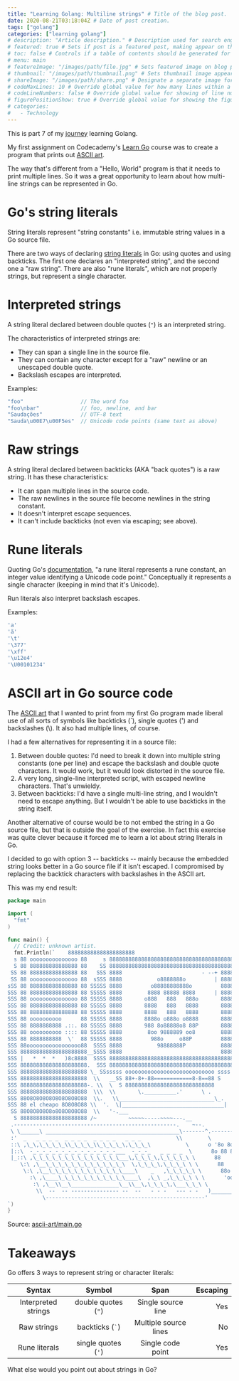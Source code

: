 ```yaml
---
title: "Learning Golang: Multiline strings" # Title of the blog post.
date: 2020-08-21T03:18:04Z # Date of post creation.
tags: ["golang"]
categories: ["learning golang"]
# description: "Article description." # Description used for search engine.
# featured: true # Sets if post is a featured post, making appear on the home page side bar.
# toc: false # Controls if a table of contents should be generated for first-level links automatically.
# menu: main
# featureImage: "/images/path/file.jpg" # Sets featured image on blog post.
# thumbnail: "/images/path/thumbnail.png" # Sets thumbnail image appearing inside card on homepage.
# shareImage: "/images/path/share.png" # Designate a separate image for social media sharing.
# codeMaxLines: 10 # Override global value for how many lines within a code block before auto-collapsing.
# codeLineNumbers: false # Override global value for showing of line numbers within code block.
# figurePositionShow: true # Override global value for showing the figure label.
# categories:
#   - Technology
---
```


This is part 7 of my [journey](/categories/learning-golang/) learning Golang.

My first assignment on Codecademy's [Learn Go](https://www.codecademy.com/learn/learn-go) course was to create a program
that prints out [ASCII art](https://www.asciiart.eu/computers/computers).

The way that's different from a "Hello, World" program is that it needs to print multiple lines. So it was a great
opportunity to learn about how multi-line strings can be represented in Go.

# Go's string literals

String literals represent "string constants" i.e. immutable string values in a Go source file.

There are two ways of declaring [string literals](https://golang.org/ref/spec#String_literals) in Go: using quotes and using backticks. The first one declares an "interpreted string", and the second one a "raw string". There are also "rune literals", which are not properly strings, but represent a single character.

# Interpreted strings

A string literal declared between double quotes (`"`) is an interpreted string.

The characteristics of interpreted strings are:
- They can span a single line in the source file.
- They can contain any character except for a "raw" newline or an unescaped double quote.
- Backslash escapes are interpreted.

Examples:

```go
"foo"                  // The word foo
"foo\nbar"             // foo, newline, and bar
"Saudações"            // UTF-8 text
"Sauda\u00E7\u00F5es"  // Unicode code points (same text as above)
```

# Raw strings

A string literal declared between backticks (AKA "back quotes") is a raw string. It has these characteristics:

- It can span multiple lines in the source code.
- The raw newlines in the source file become newlines in the string constant.
- It doesn't interpret escape sequences.
- It can't include backticks (not even via escaping; see above).

# Rune literals

Quoting Go's [documentation](https://golang.org/ref/spec#Rune_literals), "a rune literal represents a rune constant, an integer value identifying a Unicode code
point." Conceptually it represents a single character (keeping in mind that it's Unicode).

Run literals also interpret backslash escapes.

Examples:

```go
'a'
'ã'
'\t'
'\377'
'\xff'
'\u12e4'
'\U00101234'
```

# ASCII art in Go source code

The [ASCII art](http://www.ascii-fr.com/-Computers-.html) that I wanted to print from my first Go program made liberal use of all sorts of symbols like backticks
(\`), single quotes (') and backslashes (\\). It also had multiple lines, of course.

I had a few alternatives for representing it in a source file:

1. Between double quotes: I'd need to break it down into multiple string constants (one per line) and escape the
   backslash and double quote characters. It would work, but it would look distorted in the source file.
2. A very long, single-line interpreted script, with escaped newline characters. That's unwieldy.
3. Between backticks: I'd have a single multi-line string, and I wouldn't need to escape anything. But I wouldn't be
   able to use backticks in the string itself.

Another alternative of course would be to not embed the string in a Go source file, but that is outside the goal of the exercise.
In fact this exercise was quite clever because it forced me to learn a lot about string literals in Go.

I decided to go with option 3 -- backticks -- mainly because the embedded string looks better in a Go source file if it
isn't escaped. I compromised by replacing the backtick characters with backslashes in the ASCII art.

This was my end result:

```go
package main

import (
  "fmt"
)

func main() {
  // Credit: unknown artist.
  fmt.Println(`    888888888888888888888
  s 88 ooooooooooooooo 88     s 888888888888888888888888888888888888888
  S 88 888888888888888 88    SS 888888888888888888888888888888888888888
 SS 88 888888888888888 88   SSS 8888                         - --+ 8888
 SS 88 ooooooooooooooo 88  sSSS 8888           o8888888o         | 8888
sSS 88 888888888888888 88 SSSSS 8888         o88888888888o         8888
SSS 88 888888888888888 88 SSSSS 8888        8888 88888 8888      | 8888
SSS 88 ooooooooooooooo 88 SSSSS 8888       o888   888   888o       8888
SSS 88 888888888888888 88 SSSSS 8888       8888   888   8888       8888
SSS 88 888888888888888 88 SSSSS 8888       8888   888   8888       8888
SSS 88 oooooooooo      88 SSSSS 8888       8888o o888o o8888       8888
SSS 88 8888888888 .::. 88 SSSSS 8888       988 8o88888o8 88P       8888
SSS 88 oooooooooo :::: 88 SSSSS 8888        8oo 9888889 oo8        8888
SSS 88 8888888888  \'  88 SSSSS 8888         988o     o88P         8888
SSS 88ooooooooooooooooo88  SSSS 8888           98888888P           8888
SSS 888888888888888888888__SSSS 8888                               8888_____
SSS |   *  *  *   )8c8888  SSSS 888888888888888888888888888888888888888
SSS 888888888888888888888.  SSS 888888888888888888888888888888888888888
SSS 888888888888888888888 \_ SSsssss oooooooooooooooooooooooooooo ssss
SSS 888888888888888888888  \\   __SS 88+-8+-88============8-8==88 S
SSS 888888888888888888888-. \\  \  S 8888888888888888888888888888
SSS 888888888888888888888  \\\  \\       \.__________.'      \ .
SSS 88O8O8O8O8O8O8O8O8O88  \\.   \\______________________________\_.
SSS 88 el cheapo 8O8O8O88 \\  '.  \|________________________________|
 SS 88O8O8O8O8o8O8O8O8O88  \\   '-.___
  S 888888888888888888888 /~          ~~~~~-----~~~~---.__
 .---------------------------------------------------.    ~--.
 \ \______\ __________________________________________\-------^.-----------.
 :'  _   _ _ _ _  _ _ _ _  _ _ _ _   _ _ _           \\        \
 ::\ ,\_\,\_\_\_\_\\_\_\_\_\\_\_\_\_\,\_\_\_\           \      o '8o 8o .
 |::\  -_-_-_-_-_-_-_-_-_-_-_-_-_-___  -_-_-_   _ _ _ _  \      8o 88 88 \
 |_::\ ,\_\_\_\_\_\_\_\_\_\_\_\_\_\___\,\_\_\_\,\_\_\_\_\ \      88       \
    \:\ ,\__\_\_\_\_\_\_\_\_\_\_\_\_\  \,\_\_\_\,\_\_\_\ \ \      88       .
     \:\ ,\__\_\_\_\_\_\_\_\_\_\_\_\____\    _   ,\_\_\_\_\ \      88o    .|
       :\ ,\____\_\_\_\_\_\_\_\_\_\_\____\  ,\_\ _,\_\_\_\ \ \      'ooooo'
        :\ ,\__\\__\_______________\__\\__\,\_\_\_\,\___\_\_\ \
         \\  --  -- --------------- --  --   - - -   --- - -   )____________
           \--------------------------------------------------'
`)
}
```
Source: [ascii-art/main.go](https://github.com/fernandoacorreia/learning-go/blob/7c489be6bb0b6625c1f6a8e46f2ae56dfc363035/ascii-art/main.go)

# Takeaways

Go offers 3 ways to represent string or character literals:

| Syntax              | Symbol              | Span                  | Escaping |
| :-----------------: | :-----------------: | :-------------------: | -------: |
| Interpreted strings | double quotes (`"`) | Single source line    | Yes      |
| Raw strings         | backticks (`` ` ``) | Multiple source lines | No       |
| Rune literals       | single quotes (`'`) | Single code point     | Yes      |

What else would you point out about strings in Go?
